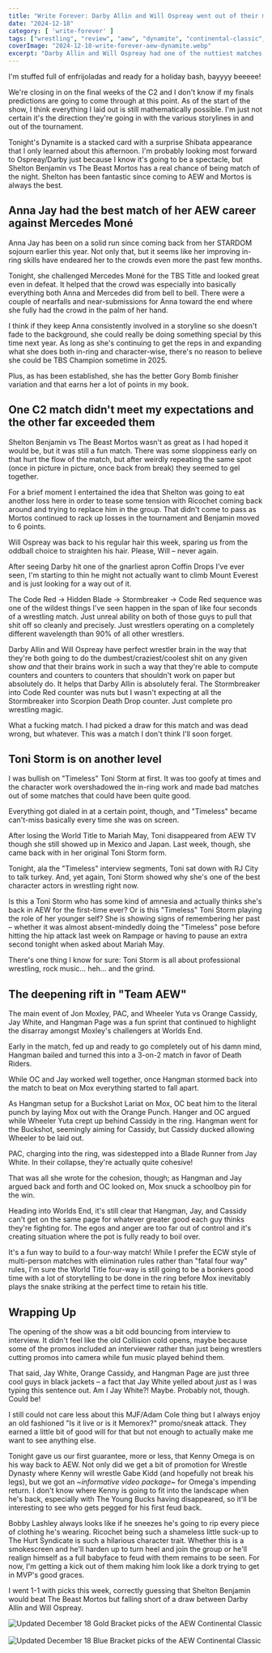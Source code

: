 ```yaml
---
title: "Write Forever: Darby Allin and Will Ospreay went out of their minds on AEW Dynamite for December 18"
date: "2024-12-18"
category: [ 'write-forever' ]
tags: ["wrestling", "review", "aew", "dynamite", "continental-classic", "continental-classic-2024"]
coverImage: "2024-12-18-write-forever-aew-dynamite.webp"
excerpt: "Darby Allin and Will Ospreay had one of the nuttiest matches I can remember seeing on regular TV this week and I can't stop thinking about it."
---
```


I'm stuffed full of enfrijoladas and ready for a holiday bash, bayyyy beeeee!

We're closing in on the final weeks of the C2 and I don't know if my finals predictions are going to come through at this point. As of the start of the show, I think everything I laid out is still mathematically possible. I'm just not certain it's the direction they're going in with the various storylines in and out of the tournament.

Tonight's Dynamite is a stacked card with a surprise Shibata appearance that I only learned about this afternoon. I'm probably looking most forward to Ospreay/Darby just because I know it's going to be a spectacle, but Shelton Benjamin vs The Beast Mortos has a real chance of being match of the night. Shelton has been fantastic since coming to AEW and Mortos is always the best.

## Anna Jay had the best match of her AEW career against Mercedes Moné

Anna Jay has been on a solid run since coming back from her STARDOM sojourn earlier this year. Not only that, but it seems like her improving in-ring skills have endeared her to the crowds even more the past few months.

Tonight, she challenged Mercedes Moné for the TBS Title and looked great even in defeat. It helped that the crowd was especially into basically everything both Anna and Mercedes did from bell to bell. There were a couple of nearfalls and near-submissions for Anna toward the end where she fully had the crowd in the palm of her hand.

I think if they keep Anna consistently involved in a storyline so she doesn't fade to the background, she could really be doing something special by this time next year. As long as she's continuing to get the reps in and expanding what she does both in-ring and character-wise, there's no reason to believe she could be TBS Champion sometime in 2025.

Plus, as has been established, she has the better Gory Bomb finisher variation and that earns her a lot of points in my book.

## One C2 match didn't meet my expectations and the other far exceeded them

Shelton Benjamin vs The Beast Mortos wasn't as great as I had hoped it would be, but it was still a fun match. There was some sloppiness early on that hurt the flow of the match, but after weirdly repeating the same spot (once in picture in picture, once back from break) they seemed to gel together.

For a brief moment I entertained the idea that Shelton was going to eat another loss here in order to tease some tension with Ricochet coming back around and trying to replace him in the group. That didn't come to pass as Mortos continued to rack up losses in the tournament and Benjamin moved to 6 points.

Will Ospreay was back to his regular hair this week, sparing us from the oddball choice to straighten his hair. Please, Will – never again.

After seeing Darby hit one of the gnarliest apron Coffin Drops I've ever seen, I'm starting to thin he might not actually want to climb Mount Everest and is just looking for a way out of it.

The Code Red -> Hidden Blade -> Stormbreaker -> Code Red sequence was one of the wildest things I've seen happen in the span of like four seconds of a wrestling match. Just unreal ability on both of those guys to pull that shit off so cleanly and precisely. Just wrestlers operating on a completely different wavelength than 90% of all other wrestlers.

Darby Allin and Will Ospreay have perfect wrestler brain in the way that they're both going to do the dumbest/craziest/coolest shit on any given show _and_ that their brains work in such a way that they're able to compute counters and counters to counters that shouldn't work on paper but absolutely do. It helps that Darby Allin is absolutely feral. The Stormbreaker into Code Red counter was nuts but I wasn't expecting at all the Stormbreaker into Scorpion Death Drop counter. Just complete pro wrestling magic. 

What a fucking match. I had picked a draw for this match and was dead wrong, but whatever. This was a match I don't think I'll soon forget.

## Toni Storm is on another level

I was bullish on "Timeless" Toni Storm at first. It was too goofy at times and the character work overshadowed the in-ring work and made bad matches out of some matches that could have been quite good.

Everything got dialed in at a certain point, though, and "Timeless" became can't-miss basically every time she was on screen.

After losing the World Title to Mariah May, Toni disappeared from AEW TV though she still showed up in Mexico and Japan. Last week, though, she came back with in her original Toni Storm form.

Tonight, ala the "Timeless" interview segments, Toni sat down with RJ City to talk turkey. And, yet again, Toni Storm showed why she's one of the best character actors in wrestling right now.

Is this a Toni Storm who has some kind of amnesia and actually thinks she's back in AEW for the first-time ever? Or is this "Timeless" Toni Storm playing the role of her younger self? She is showing signs of remembering her past – whether it was almost absent-mindedly doing the "Timeless" pose before hitting the hip attack last week on Rampage or having to pause an extra second tonight when asked about Mariah May.

There's one thing I know for sure: Toni Storm is all about professional wrestling, rock music... heh... and the grind.

## The deepening rift in "Team AEW"

The main event of Jon Moxley, PAC, and Wheeler Yuta vs Orange Cassidy, Jay White, and Hangman Page was a fun sprint that continued to highlight the disarray amongst Moxley's challengers at Worlds End.

Early in the match, fed up and ready to go completely out of his damn mind, Hangman bailed and turned this into a 3-on-2 match in favor of Death Riders.

While OC and Jay worked well together, once Hangman stormed back into the match to beat on Mox everything started to fall apart.

As Hangman setup for a Buckshot Lariat on Mox, OC beat him to the literal punch by laying Mox out with the Orange Punch. Hanger and OC argued while Wheeler Yuta crept up behind Cassidy in the ring. Hangman went for the Buckshot, seemingly aiming for Cassidy, but Cassidy ducked allowing Wheeler to be laid out.

PAC, charging into the ring, was sidestepped into a Blade Runner from Jay White. In their collapse, they're actually quite cohesive!

That was all she wrote for the cohesion, though; as Hangman and Jay argued back and forth and OC looked on, Mox snuck a schoolboy pin for the win.

Heading into Worlds End, it's still clear that Hangman, Jay, and Cassidy can't get on the same page for whatever greater good each guy thinks they're fighting for. The egos and anger are too far out of control and it's creating situation where the pot is fully ready to boil over.

It's a fun way to build to a four-way match! While I prefer the ECW style of multi-person matches with elimination rules rather than "fatal four way" rules, I'm sure the World Title four-way is still going to be a bonkers good time with a lot of storytelling to be done in the ring before Mox inevitably plays the snake striking at the perfect time to retain his title.

## Wrapping Up

The opening of the show was a bit odd bouncing from interview to interview. It didn't feel like the old Collision cold opens, maybe because some of the promos included an interviewer rather than just being wrestlers cutting promos into camera while fun music played behind them.

That said, Jay White, Orange Cassidy, and Hangman Page are just three cool guys in black jackets – a fact that Jay White yelled about _just_ as I was typing this sentence out. Am I Jay White?! Maybe. Probably not, though. Could be!

I still could not care less about this MJF/Adam Cole thing but I always enjoy an old fashioned "Is it live or is it Memorex?" promo/sneak attack. They earned a little bit of good will for that but not enough to actually make me want to see anything else.

Tonight gave us our first guarantee, more or less, that Kenny Omega is on his way back to AEW. Not only did we get a bit of promotion for Wrestle Dynasty where Kenny will wrestle Gabe Kidd (and hopefully not break his legs), but we got an _~informative video package~_ for Omega's impending return. I don't know where Kenny is going to fit into the landscape when he's back, especially with The Young Bucks having disappeared, so it'll be interesting to see who gets pegged for his first feud back.

Bobby Lashley always looks like if he sneezes he's going to rip every piece of clothing he's wearing. Ricochet being such a shameless little suck-up to The Hurt Syndicate is such a hilarious character trait. Whether this is a smokescreen and he'll harden up to turn heel and join the group or he'll realign himself as a full babyface to feud with them remains to be seen. For now, I'm getting a kick out of them making him look like a dork trying to get in MVP's good graces.

I went 1-1 with picks this week, correctly guessing that Shelton Benjamin would beat The Beast Mortos but falling short of a draw between Darby Allin and Will Ospreay.

<img src="/images/c2-gold-12-18.webp" alt="Updated December 18 Gold Bracket picks of the AEW Continental Classic" className="align-center-image">
&nbsp;
<img src="/images/c2-blue-12-18.webp" alt="Updated December 18 Blue Bracket picks of the AEW Continental Classic" className="align-center-image">